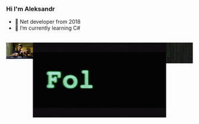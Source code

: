 ### Hi I'm Aleksandr
- 🔭 Net developer from 2018
- 🌱 I’m currently learning C#
<br>

<div align="center" style="display: flex; justify-content: space-around; margin-bottom:1vh;">
  <a href="">
      <img src="https://github.com/Platonenkov/Platonenkov/blob/main/jim.gif" alt="jim" style="width:100px;">
  </a>
    <a href="">
      <img src="https://github.com/Platonenkov/Platonenkov/blob/main/wr.gif" alt="follow">
  </a>
    <a href="">
      <img src="https://github.com/Platonenkov/Platonenkov/blob/main/letter.gif" alt="code" style="width:100px;">
  </a>
</div>

